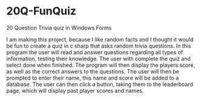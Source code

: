 # 20Q-FunQuiz
20 Question Trivia quiz in Windows Forms

I am making this project, because I like random facts and I thought it would be fun to create a quiz in c sharp that asks random trivia questions. In this program the user will read and answer questions regarding all types of information, testing their knowledge. The user with complete the quiz and select done when finished. The program will then display the players score, as well as the correct answers to the questions. The user will then be prompted to enter their name, this name and score will be added to a database. The user can then click a button, taking them to the leaderboard page, which will display past player scores and names.
